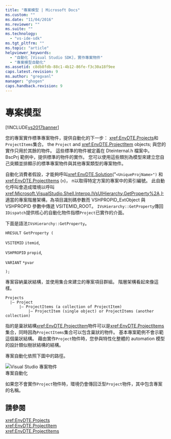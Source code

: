 ```yaml
---
title: "專案模型 | Microsoft Docs"
ms.custom: ""
ms.date: "11/04/2016"
ms.reviewer: ""
ms.suite: ""
ms.technology: 
  - "vs-ide-sdk"
ms.tgt_pltfrm: ""
ms.topic: "article"
helpviewer_keywords: 
  - "自動化 [Visual Studio SDK]，實作專案物件"
  - "專案模型自動化"
ms.assetid: c8db8fdb-88c1-4b12-86fe-f3c30a18f9ee
caps.latest.revision: 9
ms.author: "gregvanl"
manager: "ghogen"
caps.handback.revision: 9
---
```

# 專案模型
[!INCLUDE[vs2017banner](../../code-quality/includes/vs2017banner.md)]

您的專案實作標準專案物件，提供自動化的下一步： <xref:EnvDTE.Projects>和`ProjectItems`集合。 the `Project` and <xref:EnvDTE.ProjectItem> objects; 與您的實作只用於其餘的物件。  這些標準的物件被定義在 Dteinternal.h 檔案中。  BscPrj 範例中，提供標準的物件的實作。  您可以使用這些類別為模型來建立您自己突顯並排顯示的標準專案物件與其他專案類型的專案物件。  
  
 自動化消費者假設，才能夠呼叫<xref:EnvDTE.Solution>\("`<UniqueProjName>")` 和<xref:EnvDTE.ProjectItems> \(`n`\)， n以取得特定方案的專案中的索引編號。  此自動化呼叫會造成環境以呼叫<xref:Microsoft.VisualStudio.Shell.Interop.IVsUIHierarchy.GetProperty%2A>上適當的專案階層架構，為項目識別碼參數而 VSHPROPID\_ExtObject 與 VSHPROPID 參數中傳遞 VSITEMID\_ROOT。  `IVsHierarchy::GetProperty`傳回`IDispatch`提供核心的自動化物件指標`Project`已實作的介面。  
  
 下面是語法`IVsHierarchy::GetProperty`。  
  
 `HRESULT GetProperty (`  
  
 `VSITEMID` `itemid`,  
  
 `VSHPROPID` `propid`,  
  
 `VARIANT` `*pvar`  
  
 `);`  
  
 專案容納巢狀結構，並使用集合來建立的專案項目群組。  階層架構看起來像這樣。  
  
```  
Projects  
  |– Project  
      |– ProjectItems (a collection of ProjectItem)  
          |– ProjectItem (single object) or ProjectItems (another collection)  
```  
  
 指的是巢狀結構<xref:EnvDTE.ProjectItem>物件可以是<xref:EnvDTE.ProjectItems>集合，同時因為`ProjectItems`集合可以包含巢狀的物件。  基本專案範例不會示範這個巢狀結構。  藉由實作`Project`物件時，您參與特性化整體的 automation 模型的設計類似樹狀結構的結構。  
  
 專案自動化依照下圖中的路徑。  
  
 ![Visual Studio 專案物件](../../extensibility/internals/media/projectobjects.png "ProjectObjects")  
專案自動化  
  
 如果您不會實作`Project`物件時，環境仍會傳回泛型`Project`物件，其中包含專案的名稱。  
  
## 請參閱  
 <xref:EnvDTE.Projects>   
 <xref:EnvDTE.ProjectItem>   
 <xref:EnvDTE.ProjectItems>